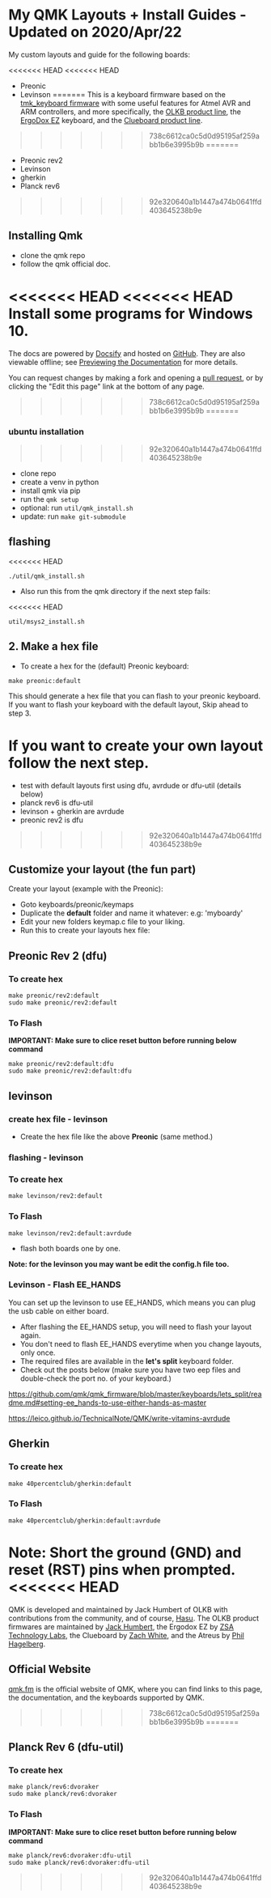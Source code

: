 # My QMK Layouts + Install Guides - Updated on 2020/Apr/22

My custom layouts and guide for the following boards:

<<<<<<< HEAD
<<<<<<< HEAD
- Preonic
- Levinson
=======
This is a keyboard firmware based on the [tmk\_keyboard firmware](https://github.com/tmk/tmk_keyboard) with some useful features for Atmel AVR and ARM controllers, and more specifically, the [OLKB product line](https://olkb.com), the [ErgoDox EZ](https://ergodox-ez.com) keyboard, and the [Clueboard product line](https://clueboard.co).
>>>>>>> 738c6612ca0c5d0d95195af259abb1b6e3995b9b
=======
- Preonic rev2
- Levinson
- gherkin
- Planck rev6
>>>>>>> 92e320640a1b1447a474b0641ffd403645238b9e

## Installing Qmk

+ clone the qmk repo
+ follow the qmk official doc.

<<<<<<< HEAD
<<<<<<< HEAD
Install some programs for Windows 10.
=======
The docs are powered by [Docsify](https://docsify.js.org/) and hosted on [GitHub](/docs/). They are also viewable offline; see [Previewing the Documentation](https://docs.qmk.fm/#/contributing?id=previewing-the-documentation) for more details.

You can request changes by making a fork and opening a [pull request](https://github.com/qmk/qmk_firmware/pulls), or by clicking the "Edit this page" link at the bottom of any page.
>>>>>>> 738c6612ca0c5d0d95195af259abb1b6e3995b9b
=======
### ubuntu installation
>>>>>>> 92e320640a1b1447a474b0641ffd403645238b9e

+ clone repo
+ create a venv in python
+ install qmk via pip
+ run the `qmk setup`
+ optional: run `util/qmk_install.sh`
+ update: run `make git-submodule`

## flashing

<<<<<<< HEAD
```
./util/qmk_install.sh
```

- Also run this from the qmk directory if the next step fails:

<<<<<<< HEAD
```
util/msys2_install.sh
```

## 2. Make a hex file

- To create a hex for the (default) Preonic keyboard:

```
make preonic:default
```

This should generate a hex file that you can flash to your preonic keyboard. If you want to flash your keyboard with the default layout, Skip ahead to step 3.

If you want to create your own layout follow the next step.
=======
+ test with default layouts first using dfu, avrdude or dfu-util (details below)
+ planck rev6 is dfu-util
+ levinson + gherkin are avrdude
+ preonic rev2 is dfu
>>>>>>> 92e320640a1b1447a474b0641ffd403645238b9e

## Customize your layout (the fun part)

Create your layout (example with the Preonic):

- Goto keyboards/preonic/keymaps
- Duplicate the **default** folder and name it whatever: e.g: 'myboardy'
- Edit your new folders keymap.c file to your liking.
- Run this to create your layouts hex file:

## Preonic Rev 2 (dfu)

### To create hex

```
make preonic/rev2:default
sudo make preonic/rev2:default
```

### To Flash

**IMPORTANT: Make sure to clice reset button before running below command**

```
make preonic/rev2:default:dfu
sudo make preonic/rev2:default:dfu
```

## levinson

### create hex file - levinson

- Create the hex file like the above **Preonic** (same method.)

### flashing - levinson

### To create hex

```
make levinson/rev2:default
```

### To Flash

```
make levinson/rev2:default:avrdude
```

+ flash both boards one by one.

**Note: for the levinson you may want be edit the config.h file too.**

### Levinson - Flash EE_HANDS

You can set up the levinson to use EE_HANDS, which means you can plug the usb cable on either board.

- After flashing the EE_HANDS setup, you will need to flash your layout again.
- You don't need to flash EE_HANDS everytime when you change layouts, only once.
- The required files are available in the **let's split** keyboard folder.
- Check out the posts below (make sure you have two eep files and double-check the port no. of your keyboard.)

https://github.com/qmk/qmk_firmware/blob/master/keyboards/lets_split/readme.md#setting-ee_hands-to-use-either-hands-as-master

https://leico.github.io/TechnicalNote/QMK/write-vitamins-avrdude


## Gherkin

### To create hex

```
make 40percentclub/gherkin:default
```

### To Flash

```
make 40percentclub/gherkin:default:avrdude
```

Note: Short the ground (GND) and reset (RST) pins when prompted.
<<<<<<< HEAD
=======
QMK is developed and maintained by Jack Humbert of OLKB with contributions from the community, and of course, [Hasu](https://github.com/tmk). The OLKB product firmwares are maintained by [Jack Humbert](https://github.com/jackhumbert), the Ergodox EZ by [ZSA Technology Labs](https://github.com/zsa), the Clueboard by [Zach White](https://github.com/skullydazed), and the Atreus by [Phil Hagelberg](https://github.com/technomancy).

## Official Website

[qmk.fm](https://qmk.fm) is the official website of QMK, where you can find links to this page, the documentation, and the keyboards supported by QMK.
>>>>>>> 738c6612ca0c5d0d95195af259abb1b6e3995b9b
=======

## Planck Rev 6 (dfu-util)

### To create hex

```
make planck/rev6:dvoraker
sudo make planck/rev6:dvoraker
```

### To Flash

**IMPORTANT: Make sure to clice reset button before running below command**

```
make planck/rev6:dvoraker:dfu-util
sudo make planck/rev6:dvoraker:dfu-util
```
>>>>>>> 92e320640a1b1447a474b0641ffd403645238b9e
